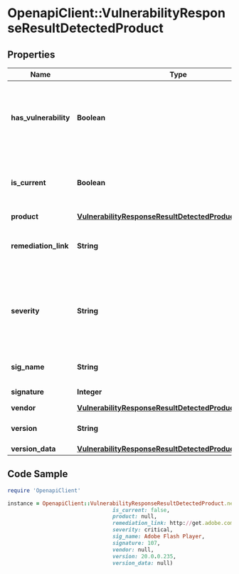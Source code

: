 # OpenapiClient::VulnerabilityResponseResultDetectedProduct

## Properties

Name | Type | Description | Notes
------------ | ------------- | ------------- | -------------
**has_vulnerability** | **Boolean** | Indicates whether any vulnerabilities have been associated with the particular product | [optional] 
**is_current** | **Boolean** | True if this product&#39;s patch level is current, defaults to true | [optional] 
**product** | [**VulnerabilityResponseResultDetectedProductProduct**](VulnerabilityResponseResultDetectedProductProduct.md) |  | [optional] 
**remediation_link** | **String** | A link where product updates or patches can be obtained | [optional] 
**severity** | **String** | String description of Severity level:    * &#x60;low&#x60;    * &#x60;moderate&#x60;   * &#x60;important&#x60;   * &#x60;critical&#x60;   * &#x60;not_available&#x60;   * &#x60;unknown&#x60;  | [optional] 
**sig_name** | **String** | Product signature descriptor | [optional] 
**signature** | **Integer** | OPSWAT signature id | [optional] 
**vendor** | [**VulnerabilityResponseResultDetectedProductVendor**](VulnerabilityResponseResultDetectedProductVendor.md) |  | [optional] 
**version** | **String** | The installed product version | [optional] 
**version_data** | [**VulnerabilityResponseResultDetectedProductVersionData**](VulnerabilityResponseResultDetectedProductVersionData.md) |  | [optional] 

## Code Sample

```ruby
require 'OpenapiClient'

instance = OpenapiClient::VulnerabilityResponseResultDetectedProduct.new(has_vulnerability: true,
                                 is_current: false,
                                 product: null,
                                 remediation_link: http://get.adobe.com/flashplayer/,
                                 severity: critical,
                                 sig_name: Adobe Flash Player,
                                 signature: 107,
                                 vendor: null,
                                 version: 20.0.0.235,
                                 version_data: null)
```


